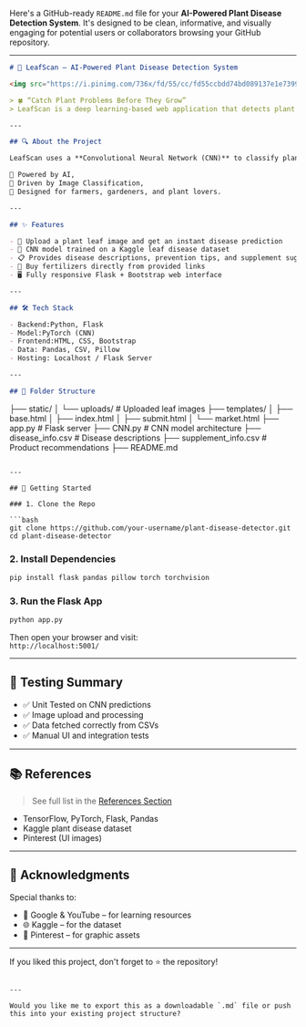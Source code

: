Here's a GitHub-ready `README.md` file for your **AI-Powered Plant Disease Detection System**. It's designed to be clean, informative, and visually engaging for potential users or collaborators browsing your GitHub repository.

---

```markdown
# 🌿 LeafScan – AI-Powered Plant Disease Detection System

<img src="https://i.pinimg.com/736x/fd/55/cc/fd55ccbdd74bd089137e1e739976e433.jpg" width="150" align="right"/>

> 🍀 “Catch Plant Problems Before They Grow”  
> LeafScan is a deep learning-based web application that detects plant diseases from leaf images and provides prevention tips and supplement suggestions to improve plant health.

---

## 🔍 About the Project

LeafScan uses a **Convolutional Neural Network (CNN)** to classify plant diseases from images uploaded by users. The system is built using **Flask** (Python backend) and **Bootstrap** (frontend), making it lightweight, fast, and user-friendly.

🧠 Powered by AI,  
📸 Driven by Image Classification,  
🌱 Designed for farmers, gardeners, and plant lovers.

---

## ✨ Features

- 🌿 Upload a plant leaf image and get an instant disease prediction
- 🧠 CNN model trained on a Kaggle leaf disease dataset
- 📋 Provides disease descriptions, prevention tips, and supplement suggestions
- 🛒 Buy fertilizers directly from provided links
- 🖥️ Fully responsive Flask + Bootstrap web interface

---

## 🛠️ Tech Stack

- Backend:Python, Flask
- Model:PyTorch (CNN)
- Frontend:HTML, CSS, Bootstrap
- Data: Pandas, CSV, Pillow
- Hosting: Localhost / Flask Server

---

## 📂 Folder Structure

```
├── static/
│   └── uploads/                 # Uploaded leaf images
├── templates/
│   ├── base.html
│   ├── index.html
│   ├── submit.html
│   └── market.html
├── app.py                       # Flask server
├── CNN.py                       # CNN model architecture
├── disease_info.csv             # Disease descriptions
├── supplement_info.csv          # Product recommendations
├── README.md
```

---

## 🚀 Getting Started

### 1. Clone the Repo

```bash
git clone https://github.com/your-username/plant-disease-detector.git
cd plant-disease-detector
```

### 2. Install Dependencies

```bash
pip install flask pandas pillow torch torchvision
```

### 3. Run the Flask App

```bash
python app.py
```

Then open your browser and visit:  
`http://localhost:5001/` 

---

## 🧪 Testing Summary

- ✅ Unit Tested on CNN predictions
- ✅ Image upload and processing
- ✅ Data fetched correctly from CSVs
- ✅ Manual UI and integration tests

---

## 📚 References

> See full list in the [References Section](./REFERENCES.md)

- TensorFlow, PyTorch, Flask, Pandas
- Kaggle plant disease dataset
- Pinterest (UI images)

---

## 🤝 Acknowledgments

Special thanks to:

- 📘 Google & YouTube – for learning resources
- 🌐 Kaggle – for the dataset
- 🎨 Pinterest – for graphic assets

---

If you liked this project, don't forget to ⭐ the repository!
```

---

Would you like me to export this as a downloadable `.md` file or push this into your existing project structure?
